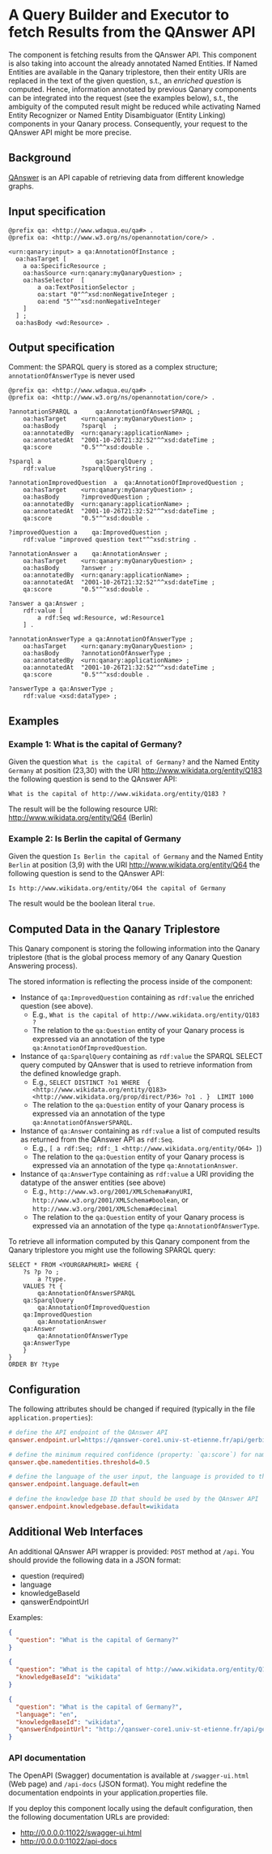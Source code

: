 # A Query Builder and Executor to fetch Results from the QAnswer API

The component is fetching results from the QAnswer API.
This component is also taking into account the already annotated Named Entities.
If Named Entities are available in the Qanary triplestore, then their entity URIs are replaced in the text of the given question, s.t., an *enriched question* is computed.
Hence, information annotated by previous Qanary components can be integrated into the request (see the examples below), s.t., the ambiguity of the computed result might be reduced while activating Named Entity Recognizer or Named Entity Disambiguator (Entity Linking) components in your Qanary process.
Consequently, your request to the QAnswer API might be more precise.

## Background

[QAnswer](https://www.qanswer.eu/) is an API capable of retrieving data from different knowledge graphs.

## Input specification

```ttl
@prefix qa: <http://www.wdaqua.eu/qa#> .
@prefix oa: <http://www.w3.org/ns/openannotation/core/> .

<urn:qanary:input> a qa:AnnotationOfInstance ;
  oa:hasTarget [
    a oa:SpecificResource ;
    oa:hasSource <urn:qanary:myQanaryQuestion> ;
    oa:hasSelector  [
        a oa:TextPositionSelector ;
        oa:start "0"^^xsd:nonNegativeInteger ;
        oa:end "5"^^xsd:nonNegativeInteger
    ]
  ] ;
  oa:hasBody <wd:Resource> .
```

## Output specification

Comment: the SPARQL query is stored as a complex structure; `annotationOfAnswerType` is never used

```ttl
@prefix qa: <http://www.wdaqua.eu/qa#> .
@prefix oa: <http://www.w3.org/ns/openannotation/core/> .

?annotationSPARQL a 	qa:AnnotationOfAnswerSPARQL ;
	oa:hasTarget    <urn:qanary:myQanaryQuestion> ;
	oa:hasBody      ?sparql  ;
	oa:annotatedBy  <urn:qanary:applicationName> ;
	oa:annotatedAt  "2001-10-26T21:32:52"^^xsd:dateTime ;
	qa:score        "0.5"^^xsd:double .

?sparql a               qa:SparqlQuery ;
  	rdf:value       ?sparqlQueryString .

?annotationImprovedQuestion  a 	qa:AnnotationOfImprovedQuestion ;
	oa:hasTarget    <urn:qanary:myQanaryQuestion> ;
	oa:hasBody      ?improvedQuestion ;
	oa:annotatedBy  <urn:qanary:applicationName> ;
	oa:annotatedAt  "2001-10-26T21:32:52"^^xsd:dateTime ;
	qa:score        "0.5"^^xsd:double .
  
?improvedQuestion a    qa:ImprovedQuestion ;
  	rdf:value "improved question text"^^xsd:string .

?annotationAnswer a    qa:AnnotationAnswer ;
  	oa:hasTarget    <urn:qanary:myQanaryQuestion> ;
  	oa:hasBody      ?answer ;
	oa:annotatedBy  <urn:qanary:applicationName> ;
	oa:annotatedAt  "2001-10-26T21:32:52"^^xsd:dateTime ;
	qa:score        "0.5"^^xsd:double .

?answer a qa:Answer ;
	rdf:value [ 
	  	a rdf:Seq wd:Resource, wd:Resource1 
	] .

?annotationAnswerType a qa:AnnotationOfAnswerType ;
 	oa:hasTarget    <urn:qanary:myQanaryQuestion> ;
  	oa:hasBody      ?annotationOfAnswerType ;
	oa:annotatedBy  <urn:qanary:applicationName> ;
	oa:annotatedAt  "2001-10-26T21:32:52"^^xsd:dateTime ;
	qa:score        "0.5"^^xsd:double .

?answerType a qa:AnswerType ;
 	rdf:value <xsd:dataType> ;
```

## Examples

### Example 1: What is the capital of Germany?

Given the question `What is the capital of Germany?` and the Named Entity `Germany` at position (23,30) with the URI http://www.wikidata.org/entity/Q183 the following question is send to the QAnswer API:

```What is the capital of http://www.wikidata.org/entity/Q183 ?```

The result will be the following resource URI: http://www.wikidata.org/entity/Q64 (Berlin)

### Example 2: Is Berlin the capital of Germany

Given the question `Is Berlin the capital of Germany` and the Named Entity `Berlin` at position (3,9) with the URI http://www.wikidata.org/entity/Q64 the following question is send to the QAnswer API:

```Is http://www.wikidata.org/entity/Q64 the capital of Germany```

The result would be the boolean literal `true`.

## Computed Data in the Qanary Triplestore

This Qanary component is storing the following information into the Qanary triplestore (that is the global process memory of any Qanary Question Answering process).

The stored information is reflecting the process inside of the component:

* Instance of `qa:ImprovedQuestion` containing as `rdf:value` the enriched question (see above).
  * E.g., `What is the capital of http://www.wikidata.org/entity/Q183 ?`
  * The relation to the `qa:Question` entity of your Qanary process is expressed via an annotation of the type `qa:AnnotationOfImprovedQuestion`.
* Instance of `qa:SparqlQuery` containing as `rdf:value` the SPARQL SELECT query computed by QAnswer that is used to retrieve information from the defined knowledge graph.
  * E.g., `SELECT DISTINCT ?o1 WHERE  { <http://www.wikidata.org/entity/Q183> <http://www.wikidata.org/prop/direct/P36> ?o1 . }  LIMIT 1000`
  * The relation to the `qa:Question` entity of your Qanary process is expressed via an annotation of the type `qa:AnnotationOfAnswerSPARQL`.
* Instance of `qa:Answer` containing as `rdf:value` a list of computed results as returned from the QAnswer API as `rdf:Seq`.
  * E.g., `[ a rdf:Seq; rdf:_1 <http://www.wikidata.org/entity/Q64> ]`)
  * The relation to the `qa:Question` entity of your Qanary process is expressed via an annotation of the type `qa:AnnotationAnswer`.
* Instance of `qa:AnswerType` containing as `rdf:value` a URI providing the datatype of the answer entities (see above)
  * E.g., `http://www.w3.org/2001/XMLSchema#anyURI`, `http://www.w3.org/2001/XMLSchema#boolean`, or `http://www.w3.org/2001/XMLSchema#decimal`
  * The relation to the `qa:Question` entity of your Qanary process is expressed via an annotation of the type `qa:AnnotationOfAnswerType`.

To retrieve all information computed by this Qanary component from the Qanary triplestore you might use the following SPARQL query:

```sparql
SELECT * FROM <YOURGRAPHURI> WHERE {
    ?s ?p ?o ; 
        a ?type. 
    VALUES ?t { 
        qa:AnnotationOfAnswerSPARQL 
	qa:SparqlQuery
        qa:AnnotationOfImprovedQuestion 
	qa:ImprovedQuestion 
        qa:AnnotationAnswer 
	qa:Answer 
        qa:AnnotationOfAnswerType 
	qa:AnswerType 
    }
}
ORDER BY ?type
```

## Configuration

The following attributes should be changed if required (typically in the file `application.properties`):

```ini
# define the API endpoint of the QAnswer API
qanswer.endpoint.url=https://qanswer-core1.univ-st-etienne.fr/api/gerbil

# define the minimum required confidence (property: `qa:score`) for named entities (otherwise they are ignored)
qanswer.qbe.namedentities.threshold=0.5

# define the language of the user input, the language is provided to the QAnswer API
qanswer.endpoint.language.default=en

# define the knowledge base ID that should be used by the QAnswer API
qanswer.endpoint.knowledgebase.default=wikidata
```

## Additional Web Interfaces

An additional QAnswer API wrapper is provided: `POST` method at `/api`.
You should provide the following data in a JSON format:

* question (required)
* language
* knowledgeBaseId
* qanswerEndpointUrl

Examples:

```json
{
  "question": "What is the capital of Germany?"
}
```

```json
{
  "question": "What is the capital of http://www.wikidata.org/entity/Q183 ?",
  "knowledgeBaseId": "wikidata"
}
```

```json
{
  "question": "What is the capital of Germany?",
  "language": "en",
  "knowledgeBaseId": "wikidata",
  "qanswerEndpointUrl": "http://qanswer-core1.univ-st-etienne.fr/api/gerbil"
}
```

### API documentation

The OpenAPI (Swagger) documentation is available at `/swagger-ui.html` (Web page) and `/api-docs` (JSON format).
You might redefine the documentation endpoints in your application.properties file.

If you deploy this component locally using the default configuration, then the following documentation URLs are provided:

* http://0.0.0.0:11022/swagger-ui.html
* http://0.0.0.0:11022/api-docs
